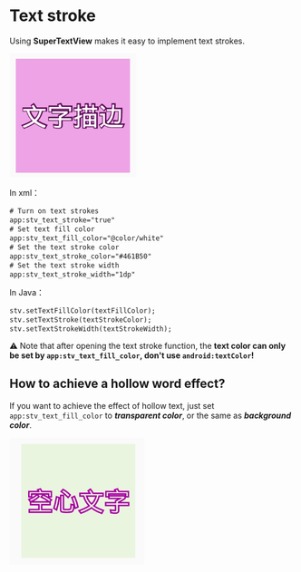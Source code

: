 # Text stroke

  Using **SuperTextView** makes it easy to implement text strokes.  
  
  ![](https://raw.githubusercontent.com/chenBingX/img/master/stv/文字描边.png)

In xml：  


  ```
  # Turn on text strokes
  app:stv_text_stroke="true"
  # Set text fill color
  app:stv_text_fill_color="@color/white"
  # Set the text stroke color
  app:stv_text_stroke_color="#461B50"
  # Set the text stroke width
  app:stv_text_stroke_width="1dp"
  ```

In Java：  

```
stv.setTextFillColor(textFillColor);
stv.setTextStroke(textStrokeColor);
stv.setTextStrokeWidth(textStrokeWidth);
```



  ⚠️ Note that after opening the text stroke function, the **text color can only be set by `app:stv_text_fill_color`, don't use `android:textColor`!**


## How to achieve a hollow word effect?

If you want to achieve the effect of hollow text, just set `app:stv_text_fill_color` to ***transparent color***, or the same as ***background color***.

  ![](https://raw.githubusercontent.com/chenBingX/img/master/stv/空心文字.png)

